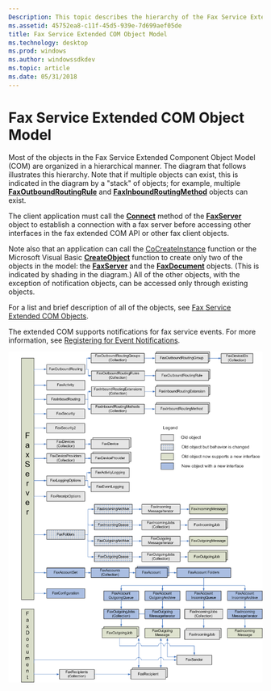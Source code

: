 ```yaml
---
Description: This topic describes the hierarchy of the Fax Service Extended COM.
ms.assetid: 45752ea8-c11f-45d5-939e-7d699aef05de
title: Fax Service Extended COM Object Model
ms.technology: desktop
ms.prod: windows
ms.author: windowssdkdev
ms.topic: article
ms.date: 05/31/2018
---
```


# Fax Service Extended COM Object Model

Most of the objects in the Fax Service Extended Component Object Model (COM) are organized in a hierarchical manner. The diagram that follows illustrates this hierarchy. Note that if multiple objects can exist, this is indicated in the diagram by a "stack" of objects; for example, multiple [**FaxOutboundRoutingRule**](-mfax-faxoutboundroutingrule.md) and [**FaxInboundRoutingMethod**](-mfax-faxinboundroutingmethod.md) objects can exist.

The client application must call the [**Connect**](-mfax-faxserver-cpp-mfax-faxserver-connect-cpp.md) method of the [**FaxServer**](-mfax-faxserver.md) object to establish a connection with a fax server before accessing other interfaces in the fax extended COM API or other fax client objects.

Note also that an application can call the [CoCreateInstance](http://msdn.microsoft.com/en-us/library/ms686615.aspx) function or the Microsoft Visual Basic [**CreateObject**](ec11fd03-b420-412f-b25a-057f877cefbc) function to create only two of the objects in the model: the [**FaxServer**](-mfax-faxserver.md) and the [**FaxDocument**](-mfax-faxdocument.md) objects. (This is indicated by shading in the diagram.) All of the other objects, with the exception of notification objects, can be accessed only through existing objects.

For a list and brief description of all of the objects, see [Fax Service Extended COM Objects](-mfax-fax-service-extended-com-objects.md).

The extended COM supports notifications for fax service events. For more information, see [Registering for Event Notifications](-mfax-registering-for-event-notifications.md).

![fax service extended com object model hierarchy](images/faxcomobject.png)

 

 



